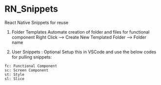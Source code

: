 # RN_Snippets

React Native Snippets for reuse

1. Folder Templates
   Automate creation of folder and files for functional component
   Right Click --> Create New Templated Folder --> Folder name

2. User Snippets : Optional
   Setup this in VSCode and use the below codes for pulling snippets:

```
fc: Functional Component
sc: Screen Component
st: Style
sl: Slice
```
